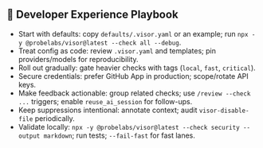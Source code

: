 ## 🧭 Developer Experience Playbook

- Start with defaults: copy `defaults/.visor.yaml` or an example; run `npx -y @probelabs/visor@latest --check all --debug`.
- Treat config as code: review `.visor.yaml` and templates; pin providers/models for reproducibility.
- Roll out gradually: gate heavier checks with tags (`local`, `fast`, `critical`).
- Secure credentials: prefer GitHub App in production; scope/rotate API keys.
- Make feedback actionable: group related checks; use `/review --check ...` triggers; enable `reuse_ai_session` for follow-ups.
- Keep suppressions intentional: annotate context; audit `visor-disable-file` periodically.
- Validate locally: `npx -y @probelabs/visor@latest --check security --output markdown`; run tests; `--fail-fast` for fast lanes.
